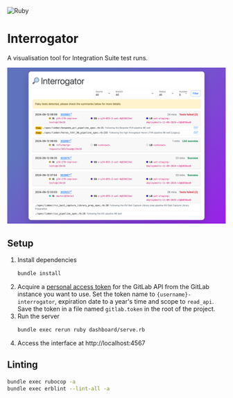 ![Ruby](https://img.shields.io/badge/ruby-%23CC342D.svg?style=for-the-badge&logo=ruby&logoColor=white)

# Interrogator

A visualisation tool for Integration Suite test runs.

![Screenshot](docs/screenshot.png)

## Setup

1. Install dependencies
   ```sh
   bundle install
   ```
1. Acquire a [personal access token](https://gitlab.internal.sanger.ac.uk/-/user_settings/personal_access_tokens) for the GitLab API from the GitLab instance you want to use. Set the token name to `{username}-interrogator`, expiration date to a year's time and scope to `read_api`. Save the token in a file named `gitlab.token` in the root of the project.
1. Run the server
   ```sh
   bundle exec rerun ruby dashboard/serve.rb
   ```
1. Access the interface at http://localhost:4567

## Linting

```sh
bundle exec rubocop -a
bundle exec erblint --lint-all -a
```
